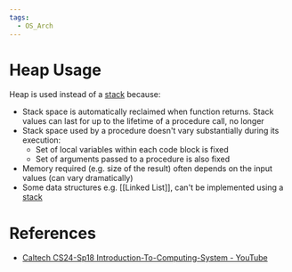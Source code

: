```yaml
---
tags:
  - OS_Arch
---
```


# Heap Usage

Heap is used instead of a [stack](Stack%20and%20Subroutine%20Calling.md) because:

- Stack space is automatically reclaimed when function returns. Stack values can last for up to the lifetime of a procedure call, no longer
- Stack space used by a procedure doesn't vary substantially during its execution:
	- Set of local variables within each code block is fixed
	- Set of arguments passed to a procedure is also fixed
- Memory required (e.g. size of the result) often depends on the input values (can vary dramatically)
- Some data structures e.g. [[Linked List]], can't be implemented using a [stack](Stack%20and%20Subroutine%20Calling.md)

# References

- [Caltech CS24-Sp18 Introduction-To-Computing-System - YouTube](References.md#Caltech%20CS24-Sp18%20Introduction-To-Computing-System%20-%20YouTube)
